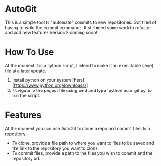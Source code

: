 # **AutoGit**
This is a simple tool to "automate" commits to new repositories. Got tired of having to write the commit commands. It still need some work to refactor and add new features.Version 2 coming soon!

# How To Use
At the moment it is a python script, I intend to make it an executable (.exe) file at a later update.
1. Install python on your system [here][https://www.python.org/downloads/]
2. Navigate to the project file using cmd and type 'python auto_git.py' to run the script.

# Features
At the moment you can use AutoGit to clone a repo and commit files to a repository.
- To clone, provide a file path to where you want to files to be saved and the link to the repository you want to clone
- To commit files, provide a path to the files you wish to commit and the repository url. 
